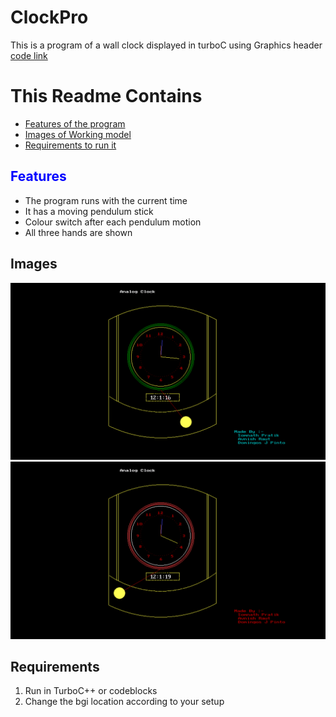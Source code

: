 # ClockPro
This is a program of a wall clock displayed in turboC using Graphics header <br>
[code link](https://github.com/Avnish-Raut/ClockPro/blob/master/CLOCKPRO.C)
# This Readme Contains
* [Features of the program](https://github.com/Avnish-Raut/ClockPro/blob/master/README.md#features)
* [Images of Working model](https://github.com/Avnish-Raut/ClockPro/blob/master/README.md#images)
* [Requirements to run it](https://github.com/Avnish-Raut/ClockPro/blob/master/README.md#requirements)

## <span style="color:blue"> Features </span>
* The program runs with the current time
* It has a moving pendulum stick 
* Colour switch after each pendulum motion
* All three hands are shown

## Images
![alt text](https://github.com/Avnish-Raut/ClockPro/raw/master/images/Screenshot%20(784).png "Image 1")
![alt text](https://github.com/Avnish-Raut/ClockPro/raw/master/images/Screenshot%20(785).png "Image 2")

## Requirements
1. Run in TurboC++ or codeblocks
2. Change the bgi location according to your setup
 


